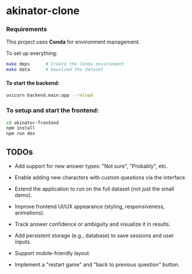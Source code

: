# akinator-clone

### Requirements
This project uses **Conda** for environment management.

To set up everything:

```bash
make deps      # Create the Conda environment
make data      # Download the dataset
```

#### To start the backend:
```bash
uvicorn backend.main:app --reload
```

### To setup and start the frontend:
```bash
cd akinator-frontend
npm install
npm run dev
```

## TODOs

- Add support for new answer types: "Not sure", "Probably", etc.

- Enable adding new characters with custom questions via the interface.

- Extend the application to run on the full dataset (not just the small demo).

- Improve frontend UI/UX appearance (styling, responsiveness, animations).

- Track answer confidence or ambiguity and visualize it in results.

- Add persistent storage (e.g., database) to save sessions and user inputs.

- Support mobile-friendly layout.

- Implement a "restart game" and "back to previous question" button.